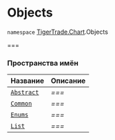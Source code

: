 
# Objects

`namespace` [TigerTrade.Chart](../TigerTrade.Chart.md).Objects

===


### Пространства имён
| Название | Описание |
| --- | --- |
| [`Abstract`](./Objects/Abstract.md) | *===* |
| [`Common`](./Objects/Common.md) | *===* |
| [`Enums`](./Objects/Enums.md) | *===* |
| [`List`](./Objects/List.md) | *===* |
